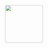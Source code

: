 <div id="header" align="center">
  <img src="https://media3.giphy.com/media/v1.Y2lkPTc5MGI3NjExbXhybXFqOGY4bzA5aG94b2Q1a3pudjl2MHk2c29zcHg3NmthOTdtaSZlcD12MV9pbnRlcm5hbF9naWZfYnlfaWQmY3Q9Zw/78XCFBGOlS6keY1Bil/giphy.gif" width="120"/>
</div>
